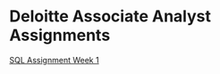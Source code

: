 # Deloitte Associate Analyst Assignments

[SQL Assignment Week 1](https://github.com/the-thappy/Deloitte-Associate-Analyst-Assignments/blob/master/Week-1-SQL-Assignment-1.md)
